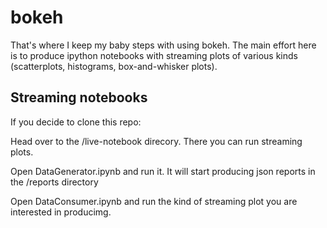 # bokeh

That's where I keep my baby steps with using bokeh. The main effort here is to produce ipython notebooks with streaming plots of various kinds (scatterplots, histograms, box-and-whisker plots).

## Streaming notebooks

If you decide to clone this repo:

Head over to the /live-notebook direcory. There you can run streaming plots.

Open DataGenerator.ipynb and run it. It will start producing json reports in the /reports directory

Open DataConsumer.ipynb and run the kind of streaming plot you are interested in producimg. 
 

